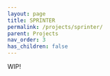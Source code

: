 ```yaml
---
layout: page
title: SPRINTER
permalink: /projects/sprinter/
parent: Projects
nav_order: 3
has_children: false
---
```


WIP!
